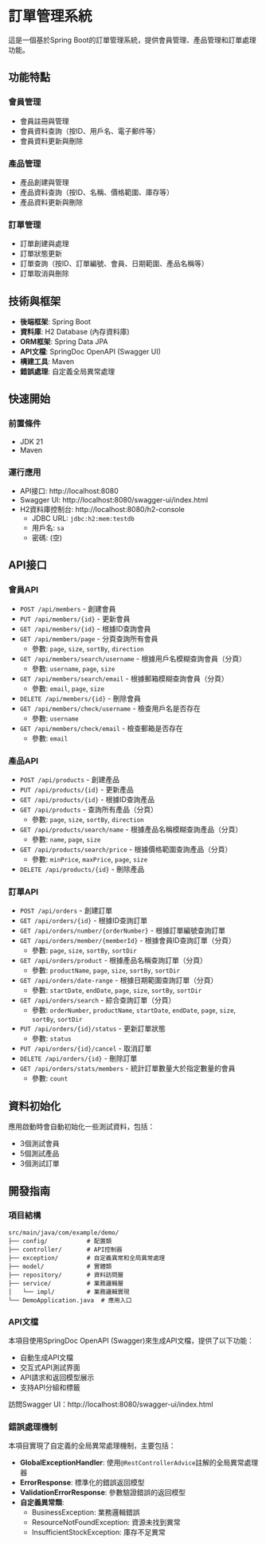 # 訂單管理系統

這是一個基於Spring Boot的訂單管理系統，提供會員管理、產品管理和訂單處理功能。

## 功能特點

### 會員管理
- 會員註冊與管理
- 會員資料查詢（按ID、用戶名、電子郵件等）
- 會員資料更新與刪除

### 產品管理
- 產品創建與管理
- 產品資料查詢（按ID、名稱、價格範圍、庫存等）
- 產品資料更新與刪除

### 訂單管理
- 訂單創建與處理
- 訂單狀態更新
- 訂單查詢（按ID、訂單編號、會員、日期範圍、產品名稱等）
- 訂單取消與刪除

## 技術與框架

- **後端框架**: Spring Boot
- **資料庫**: H2 Database (內存資料庫)
- **ORM框架**: Spring Data JPA
- **API文檔**: SpringDoc OpenAPI (Swagger UI)
- **構建工具**: Maven
- **錯誤處理**: 自定義全局異常處理

## 快速開始

### 前置條件

- JDK 21
- Maven

### 運行應用
   - API接口: http://localhost:8080
   - Swagger UI: http://localhost:8080/swagger-ui/index.html
   - H2資料庫控制台: http://localhost:8080/h2-console
     - JDBC URL: `jdbc:h2:mem:testdb`
     - 用戶名: `sa`
     - 密碼: (空)

## API接口

### 會員API

- `POST /api/members` - 創建會員
- `PUT /api/members/{id}` - 更新會員
- `GET /api/members/{id}` - 根據ID查詢會員
- `GET /api/members/page` - 分頁查詢所有會員
  - 參數: `page`, `size`, `sortBy`, `direction`
- `GET /api/members/search/username` - 根據用戶名模糊查詢會員（分頁）
  - 參數: `username`, `page`, `size`
- `GET /api/members/search/email` - 根據郵箱模糊查詢會員（分頁）
  - 參數: `email`, `page`, `size`
- `DELETE /api/members/{id}` - 刪除會員
- `GET /api/members/check/username` - 檢查用戶名是否存在
  - 參數: `username`
- `GET /api/members/check/email` - 檢查郵箱是否存在
  - 參數: `email`

### 產品API

- `POST /api/products` - 創建產品
- `PUT /api/products/{id}` - 更新產品
- `GET /api/products/{id}` - 根據ID查詢產品
- `GET /api/products` - 查詢所有產品（分頁）
  - 參數: `page`, `size`, `sortBy`, `direction`
- `GET /api/products/search/name` - 根據產品名稱模糊查詢產品（分頁）
  - 參數: `name`, `page`, `size`
- `GET /api/products/search/price` - 根據價格範圍查詢產品（分頁）
  - 參數: `minPrice`, `maxPrice`, `page`, `size`
- `DELETE /api/products/{id}` - 刪除產品

### 訂單API

- `POST /api/orders` - 創建訂單
- `GET /api/orders/{id}` - 根據ID查詢訂單
- `GET /api/orders/number/{orderNumber}` - 根據訂單編號查詢訂單
- `GET /api/orders/member/{memberId}` - 根據會員ID查詢訂單（分頁）
  - 參數: `page`, `size`, `sortBy`, `sortDir`
- `GET /api/orders/product` - 根據產品名稱查詢訂單（分頁）
  - 參數: `productName`, `page`, `size`, `sortBy`, `sortDir`
- `GET /api/orders/date-range` - 根據日期範圍查詢訂單（分頁）
  - 參數: `startDate`, `endDate`, `page`, `size`, `sortBy`, `sortDir`
- `GET /api/orders/search` - 綜合查詢訂單（分頁）
  - 參數: `orderNumber`, `productName`, `startDate`, `endDate`, `page`, `size`, `sortBy`, `sortDir`
- `PUT /api/orders/{id}/status` - 更新訂單狀態
  - 參數: `status`
- `PUT /api/orders/{id}/cancel` - 取消訂單
- `DELETE /api/orders/{id}` - 刪除訂單
- `GET /api/orders/stats/members` - 統計訂單數量大於指定數量的會員
  - 參數: `count`

## 資料初始化

應用啟動時會自動初始化一些測試資料，包括：

- 3個測試會員
- 5個測試產品
- 3個測試訂單

## 開發指南

### 項目結構

```
src/main/java/com/example/demo/
├── config/           # 配置類
├── controller/       # API控制器
├── exception/        # 自定義異常和全局異常處理
├── model/            # 實體類
├── repository/       # 資料訪問層
├── service/          # 業務邏輯層
│   └── impl/         # 業務邏輯實現
└── DemoApplication.java  # 應用入口
```

### API文檔

本項目使用SpringDoc OpenAPI (Swagger)來生成API文檔，提供了以下功能：

- 自動生成API文檔
- 交互式API測試界面
- API請求和返回模型展示
- 支持API分組和標籤

訪問Swagger UI：http://localhost:8080/swagger-ui/index.html

### 錯誤處理機制

本項目實現了自定義的全局異常處理機制，主要包括：

- **GlobalExceptionHandler**: 使用`@RestControllerAdvice`註解的全局異常處理器
- **ErrorResponse**: 標準化的錯誤返回模型
- **ValidationErrorResponse**: 參數驗證錯誤的返回模型
- **自定義異常類**:
  - BusinessException: 業務邏輯錯誤
  - ResourceNotFoundException: 資源未找到異常
  - InsufficientStockException: 庫存不足異常

